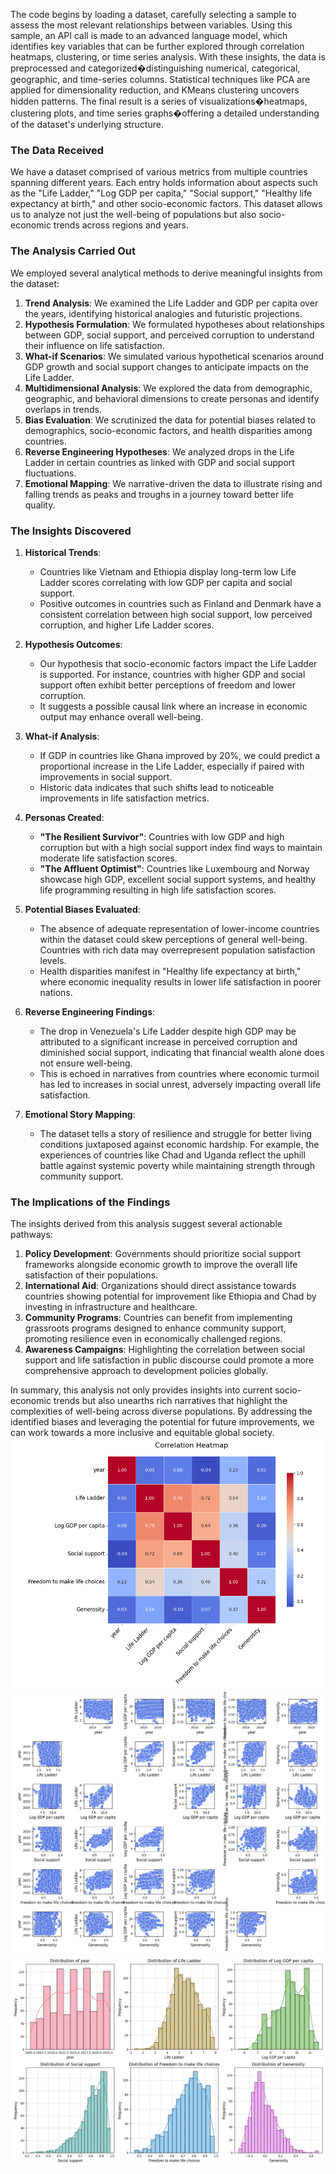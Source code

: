The code begins by loading a dataset, carefully selecting a sample to assess the most relevant relationships between variables. Using this sample, an API call is made to an advanced language model, which identifies key variables that can be further explored through correlation heatmaps, clustering, or time series analysis. With these insights, the data is preprocessed and categorized�distinguishing numerical, categorical, geographic, and time-series columns. Statistical techniques like PCA are applied for dimensionality reduction, and KMeans clustering uncovers hidden patterns. The final result is a series of visualizations�heatmaps, clustering plots, and time series graphs�offering a detailed understanding of the dataset's underlying structure.

### The Data Received

We have a dataset comprised of various metrics from multiple countries spanning different years. Each entry holds information about aspects such as the "Life Ladder," "Log GDP per capita," "Social support," "Healthy life expectancy at birth," and other socio-economic factors. This dataset allows us to analyze not just the well-being of populations but also socio-economic trends across regions and years.

### The Analysis Carried Out

We employed several analytical methods to derive meaningful insights from the dataset:

1. **Trend Analysis**: We examined the Life Ladder and GDP per capita over the years, identifying historical analogies and futuristic projections.
2. **Hypothesis Formulation**: We formulated hypotheses about relationships between GDP, social support, and perceived corruption to understand their influence on life satisfaction.
3. **What-if Scenarios**: We simulated various hypothetical scenarios around GDP growth and social support changes to anticipate impacts on the Life Ladder.
4. **Multidimensional Analysis**: We explored the data from demographic, geographic, and behavioral dimensions to create personas and identify overlaps in trends.
5. **Bias Evaluation**: We scrutinized the data for potential biases related to demographics, socio-economic factors, and health disparities among countries.
6. **Reverse Engineering Hypotheses**: We analyzed drops in the Life Ladder in certain countries as linked with GDP and social support fluctuations.
7. **Emotional Mapping**: We narrative-driven the data to illustrate rising and falling trends as peaks and troughs in a journey toward better life quality.

### The Insights Discovered

1. **Historical Trends**:
   - Countries like Vietnam and Ethiopia display long-term low Life Ladder scores correlating with low GDP per capita and social support.
   - Positive outcomes in countries such as Finland and Denmark have a consistent correlation between high social support, low perceived corruption, and higher Life Ladder scores.

2. **Hypothesis Outcomes**:
   - Our hypothesis that socio-economic factors impact the Life Ladder is supported. For instance, countries with higher GDP and social support often exhibit better perceptions of freedom and lower corruption.
   - It suggests a possible causal link where an increase in economic output may enhance overall well-being.

3. **What-if Analysis**:
   - If GDP in countries like Ghana improved by 20%, we could predict a proportional increase in the Life Ladder, especially if paired with improvements in social support.
   - Historic data indicates that such shifts lead to noticeable improvements in life satisfaction metrics.

4. **Personas Created**:
   - **"The Resilient Survivor"**: Countries with low GDP and high corruption but with a high social support index find ways to maintain moderate life satisfaction scores.
   - **"The Affluent Optimist"**: Countries like Luxembourg and Norway showcase high GDP, excellent social support systems, and healthy life programming resulting in high life satisfaction scores.

5. **Potential Biases Evaluated**:
   - The absence of adequate representation of lower-income countries within the dataset could skew perceptions of general well-being. Countries with rich data may overrepresent population satisfaction levels.
   - Health disparities manifest in "Healthy life expectancy at birth," where economic inequality results in lower life satisfaction in poorer nations.

6. **Reverse Engineering Findings**:
   - The drop in Venezuela's Life Ladder despite high GDP may be attributed to a significant increase in perceived corruption and diminished social support, indicating that financial wealth alone does not ensure well-being.
   - This is echoed in narratives from countries where economic turmoil has led to increases in social unrest, adversely impacting overall life satisfaction.

7. **Emotional Story Mapping**:
   - The dataset tells a story of resilience and struggle for better living conditions juxtaposed against economic hardship. For example, the experiences of countries like Chad and Uganda reflect the uphill battle against systemic poverty while maintaining strength through community support.

### The Implications of the Findings

The insights derived from this analysis suggest several actionable pathways:
1. **Policy Development**: Governments should prioritize social support frameworks alongside economic growth to improve the overall life satisfaction of their populations.
2. **International Aid**: Organizations should direct assistance towards countries showing potential for improvement like Ethiopia and Chad by investing in infrastructure and healthcare.
3. **Community Programs**: Countries can benefit from implementing grassroots programs designed to enhance community support, promoting resilience even in economically challenged regions.
4. **Awareness Campaigns**: Highlighting the correlation between social support and life satisfaction in public discourse could promote a more comprehensive approach to development policies globally.

In summary, this analysis not only provides insights into current socio-economic trends but also unearths rich narratives that highlight the complexities of well-being across diverse populations. By addressing the identified biases and leveraging the potential for future improvements, we can work towards a more inclusive and equitable global society.
![correlation_heatmap](correlation_heatmap.png)
![scatter_plots](scatter_plots.png)
![numerical_distributions](numerical_distributions.png)
